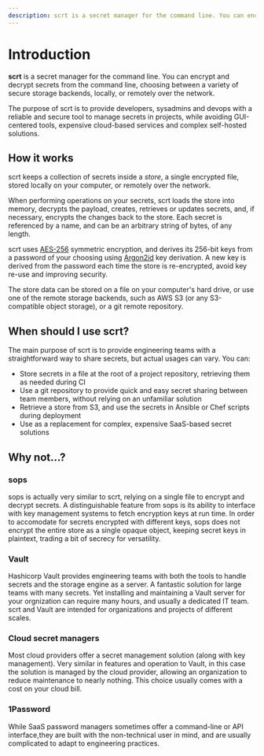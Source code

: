 ```yaml
---
description: scrt is a secret manager for the command line. You can encrypt and decrypt secrets from the command line, choosing between a variety of secure storage backends, locally, or remotely over the network. The purpose of scrt is to provide developers, sysadmins and devops with a reliable and secure tool to manage secrets in projects, while avoiding GUI-centered tools, expensive cloud-based services and complex self-hosted solutions.
---
```


# Introduction

**scrt** is a secret manager for the command line. You can encrypt and decrypt secrets from the command line, choosing between a variety of secure storage backends, locally, or remotely over the network.

The purpose of scrt is to provide developers, sysadmins and devops with a reliable and secure tool to manage secrets in projects, while avoiding GUI-centered tools, expensive cloud-based services and complex self-hosted solutions.

## How it works

scrt keeps a collection of secrets inside a _store_, a single encrypted file, stored locally on your computer, or remotely over the network.

When performing operations on your secrets, scrt loads the store into memory, decrypts the payload, creates, retrieves or updates secrets, and, if necessary, encrypts the changes back to the store. Each secret is referenced by a name, and can be an arbitrary string of bytes, of any length.

scrt uses [AES-256](https://en.wikipedia.org/wiki/Advanced_Encryption_Standard) symmetric encryption, and derives its 256-bit keys from a password of your choosing using [Argon2id](https://en.wikipedia.org/wiki/Argon2) key derivation. A new key is derived from the password each time the store is re-encrypted, avoid key re-use and improving security.

The store data can be stored on a file on your computer's hard drive, or use one of the remote storage backends, such as AWS S3 (or any S3-compatible object storage), or a git remote repository.

## When should I use scrt?

The main purpose of scrt is to provide engineering teams with a straightforward way to share secrets, but actual usages can vary. You can:

- Store secrets in a file at the root of a project repository, retrieving them as needed during CI
- Use a git repository to provide quick and easy secret sharing between team members, without relying on an unfamiliar solution
- Retrieve a store from S3, and use the secrets in Ansible or Chef scripts during deployment
- Use as a replacement for complex, expensive SaaS-based secret solutions

## Why not&hellip;?

### sops

sops is actually very similar to scrt, relying on a single file to encrypt and decrypt secrets. A distinguishable feature from sops is its ability to interface with key management systems to fetch encryption keys at run time. In order to accomodate for secrets encrypted with different keys, sops does not encrypt the entire store as a single opaque object, keeping secret keys in plaintext, trading a bit of secrecy for versatility.

### Vault

Hashicorp Vault provides engineering teams with both the tools to handle secrets and the storage engine as a server. A fantastic solution for large teams with many secrets. Yet installing and maintaining a Vault server for your orgnization can require many hours, and usually a dedicated IT team. scrt and Vault are intended for organizations and projects of different scales.

### Cloud secret managers

Most cloud providers offer a secret management solution (along with key management). Very similar in features and operation to Vault, in this case the solution is managed by the cloud provider, allowing an organization to reduce maintenance to nearly nothing. This choice usually comes with a cost on your cloud bill.

### 1Password

While SaaS password managers sometimes offer a command-line or API interface,they are built with the non-technical user in mind, and are usually complicated to adapt to engineering practices.

